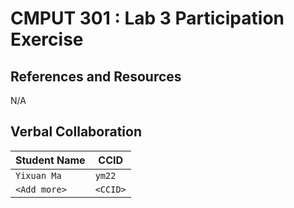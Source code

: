 # CMPUT 301 : Lab 3 Participation Exercise

## References and Resources

N/A

## Verbal Collaboration

| Student Name | CCID      |
| ------------ | --------- |
| `Yixuan Ma`    | `ym22` |
| `<Add more>` | `<CCID>`  |
